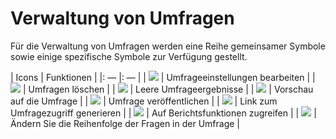 # Verwaltung von Umfragen

Für die Verwaltung von Umfragen werden eine Reihe gemeinsamer Symbole sowie einige spezifische Symbole zur Verfügung gestellt.

\| Icons \| Funktionen \| \|: — \|: — \| \| ![](../../.gitbook/assets/graphics297%20%283%29.png) \| Umfrageeinstellungen bearbeiten \| \| ![](../../.gitbook/assets/images229%20%283%29.png) \| Umfragen löschen \| \| ![](../../.gitbook/assets/graphics298%20%283%29.png) \| Leere Umfrageergebnisse \| \| ![](../../.gitbook/assets/graphics299%20%283%29.png) \| Vorschau auf die Umfrage \| \| ![](../../.gitbook/assets/graphics300%20%283%29.png) \| Umfrage veröffentlichen \| \| ![](../../.gitbook/assets/graphics301%20%283%29.png) \| Link zum Umfragezugriff generieren \| \| ![](../../.gitbook/assets/graphics302%20%283%29.png) \| Auf Berichtsfunktionen zugreifen \| \| ![](../../.gitbook/assets/images234%20%283%29.png) \| Ändern Sie die Reihenfolge der Fragen in der Umfrage \|

